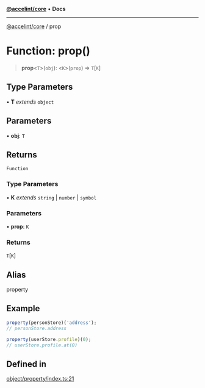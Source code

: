 [**@accelint/core**](../README.md) • **Docs**

***

[@accelint/core](../README.md) / prop

# Function: prop()

> **prop**\<`T`\>(`obj`): \<`K`\>(`prop`) => `T`\[`K`\]

## Type Parameters

• **T** *extends* `object`

## Parameters

• **obj**: `T`

## Returns

`Function`

### Type Parameters

• **K** *extends* `string` \| `number` \| `symbol`

### Parameters

• **prop**: `K`

### Returns

`T`\[`K`\]

## Alias

property

## Example

```ts
property(personStore)('address');
// personStore.address

property(userStore.profile)(0);
// userStore.profile.at(0)
```

## Defined in

[object/property/index.ts:21](https://github.com/gohypergiant/standard-toolkit/blob/7f574e64e57e697a3e2daabb1b78393aca67cb22/packages/core/src/object/property/index.ts#L21)
